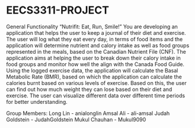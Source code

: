 # EECS3311-PROJECT

General Functionality
“Nutrifit: Eat, Run, Smile!”
You are developing an application that helps the user to keep a journal of their diet and exercise. 
The user will log what they eat every day, in terms of food items and the application will determine nutrient and calory intake as well as food groups represented in the meals, based on the Canadian Nutrient File (CNF). 
The application aims at helping the user to break down their calory intake in food groups and monitor how well the align with the Canada Food Guide. 
Using the logged exercise data, the application will calculate the Basal Metabolic Rate (BMR), based on which the application can calculate the calories burnt based on various levels of exercise. 
Based on this, the user can find out how much weight they can lose based on their diet and exercise. The user can visualize different data over different time periods for better understanding.

Group Members:
  Long Lin - anialonglin
  Amsal Ali - ali-amsal
  Judah Goldstein - JudahGoldstein
  Mukul Chauhan - Mukul9090
  
